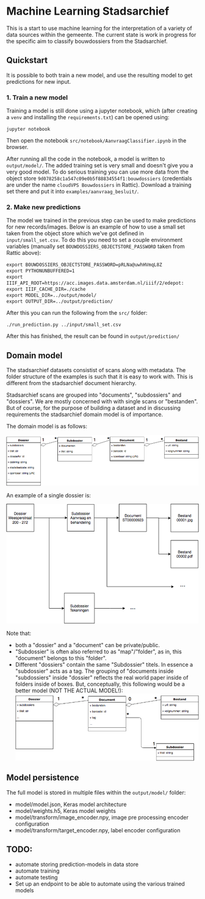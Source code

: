 # Machine Learning Stadsarchief
This is a start to use machine learning for the interpretation of a variety of data sources within the gemeente. The 
current state is work in progress for the specific aim to classify bouwdossiers from the Stadsarchief.


## Quickstart
It is possible to both train a new model, and use the resulting model to get predictions for new input. 

### 1. Train a new model
Training a model is still done using a jupyter notebook, which (after creating a `venv` and installing the 
`requirements.txt`) can be opened using:

    jupyter notebook

Then open the notebook `src/notebook/AanvraagClassifier.ipynb` in the browser.

After running all the code in the notebook, a model is written to `output/model/`. The added training set is very small 
and doesn't give you a very good model. To do serious training you can use more data from the object store 
`9d078258c1a547c09e0b5f88834554f1:bouwdossiers` (credentials are under the name `cloudVPS Bouwdossiers` in Rattic). 
Download a training set there and put it into `examples/aanvraag_besluit/`.

### 2. Make new predictions
The model we trained in the previous step can be used to make predictions for new records/images. Below is an example 
of how to use a small set taken from the object store which we've got defined in `input/small_set.csv`. To do this you 
need to set a couple environment variables (manually set `BOUWDOSSIERS_OBJECTSTORE_PASSWORD` taken from Rattic above):

    export BOUWDOSSIERS_OBJECTSTORE_PASSWORD=pRLNa@uwhHVmqL8Z
    export PYTHONUNBUFFERED=1
    export IIIF_API_ROOT=https://acc.images.data.amsterdam.nl/iiif/2/edepot:
    export IIIF_CACHE_DIR=./cache
    export MODEL_DIR=../output/model/
    export OUTPUT_DIR=../output/prediction/

After this you can run the following from the `src/` folder:

    ./run_prediction.py ../input/small_set.csv

After this has finished, the result can be found in `output/prediction/`


## Domain model
The stadsarchief datasets consistist of scans along with metadata.
The folder structure of the examples is such that it is easy to work with.
This is different from the stadsarchief document hierarchy.

Stadsarchief scans are grouped into "documents", "subdossiers" and "dossiers".
We are mostly concerned with with single scans or "bestanden".
But of course, for the purpose of building a dataset and in discussing requirements the stadsarchief domain model is of importance.   

The domain model is as follows:

![Stadsarchief dataset domain model UML diagram](doc/domain_model/stadsarchief-dataset-domain-model.png?raw=true "Stadsarchief domain model")

An example of a single dossier is:

![Stadsarchief dataset example diagram](doc/domain_model/stadsarchief-dataset-domain-model-example.png?raw=true "Stadsarchief example")

Note that:
 * both a "dossier" and a "document" can be private/public.
 * "Subdossier" is often also referred to as "map"/"folder", as in, this "document" belongs to this "folder".
 * Different "dossiers" contain the same "Subdossier" titels. In essence a "subdossier" acts as a tag.
 The grouping of "documents inside "subdossiers" inside "dossier" reflects the real world paper inside of folders inside of boxes.
 But, conceptually, this following would be a better model (NOT THE ACTUAL MODEL!):
![Stadsarchief dataset domain model UML diagram based on tagged documents](doc/domain_model/stadsarchief-dataset-domain-model-with-tag.png?raw=true "Stadsarchief domain model based on tagged documents")


## Model persistence
The full model is stored in multiple files within the `output/model/` folder:
* model/model.json, Keras model architecture
* model/weights.h5, Keras model weights
* model/transform/image_encoder.npy, image pre processing encoder configuration
* model/transform/target_encoder.npy, label encoder configuration 


## TODO:
- automate storing prediction-models in data store
- automate training 
- automate testing
- Set up an endpoint to be able to automate using the various trained models
